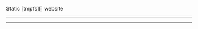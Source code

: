 Static [tmpfs][] website

***
<!-- @toc -->
***

<? @include {=readme} developer.md ?>

<? @include {=readme} license.md links.md ?>
